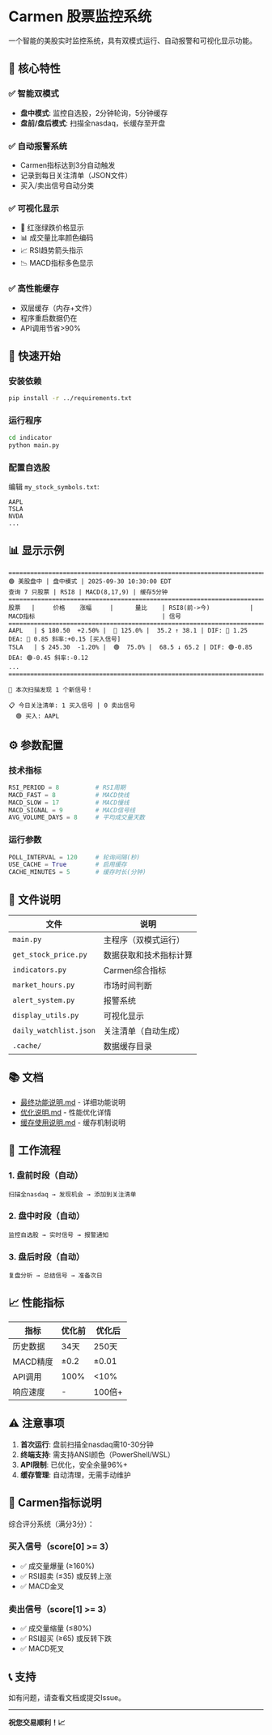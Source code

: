 # Carmen 股票监控系统

一个智能的美股实时监控系统，具有双模式运行、自动报警和可视化显示功能。

## 🌟 核心特性

### ✅ 智能双模式
- **盘中模式**: 监控自选股，2分钟轮询，5分钟缓存
- **盘前/盘后模式**: 扫描全nasdaq，长缓存至开盘

### ✅ 自动报警系统
- Carmen指标达到3分自动触发
- 记录到每日关注清单（JSON文件）
- 买入/卖出信号自动分类

### ✅ 可视化显示
- 🔴 红涨绿跌价格显示
- 📊 成交量比率颜色编码
- 📈 RSI趋势箭头指示
- 📉 MACD指标多色显示

### ✅ 高性能缓存
- 双层缓存（内存+文件）
- 程序重启数据仍在
- API调用节省>90%

## 🚀 快速开始

### 安装依赖
```bash
pip install -r ../requirements.txt
```

### 运行程序
```bash
cd indicator
python main.py
```

### 配置自选股
编辑 `my_stock_symbols.txt`:
```
AAPL
TSLA
NVDA
...
```

## 📊 显示示例

```
========================================================================================================================
🟢 美股盘中 | 盘中模式 | 2025-09-30 10:30:00 EDT
查询 7 只股票 | RSI8 | MACD(8,17,9) | 缓存5分钟
========================================================================================================================
股票   |     价格    涨幅     |      量比    | RSI8(前->今)           | MACD指标                                   | 信号
========================================================================================================================
AAPL   | $ 180.50  +2.50% |  🔴 125.0% |  35.2 ↑ 38.1 | DIF: 🔴 1.25 DEA: 🔴 0.85 斜率:+0.15 [买入信号]
TSLA   | $ 245.30  -1.20% |  🟢  75.0% |  68.5 ↓ 65.2 | DIF: 🟢-0.85 DEA: 🟢-0.45 斜率:-0.12
...
========================================================================================================================

🔔 本次扫描发现 1 个新信号！

📋 今日关注清单: 1 买入信号 | 0 卖出信号
  🟢 买入: AAPL
```

## ⚙️ 参数配置

### 技术指标
```python
RSI_PERIOD = 8          # RSI周期
MACD_FAST = 8           # MACD快线
MACD_SLOW = 17          # MACD慢线
MACD_SIGNAL = 9         # MACD信号线
AVG_VOLUME_DAYS = 8     # 平均成交量天数
```

### 运行参数
```python
POLL_INTERVAL = 120     # 轮询间隔(秒)
USE_CACHE = True        # 启用缓存
CACHE_MINUTES = 5       # 缓存时长(分钟)
```

## 📁 文件说明

| 文件 | 说明 |
|------|------|
| `main.py` | 主程序（双模式运行） |
| `get_stock_price.py` | 数据获取和技术指标计算 |
| `indicators.py` | Carmen综合指标 |
| `market_hours.py` | 市场时间判断 |
| `alert_system.py` | 报警系统 |
| `display_utils.py` | 可视化显示 |
| `daily_watchlist.json` | 关注清单（自动生成） |
| `.cache/` | 数据缓存目录 |

## 📚 文档

- [最终功能说明.md](./最终功能说明.md) - 详细功能说明
- [优化说明.md](./优化说明.md) - 性能优化详情
- [缓存使用说明.md](./缓存使用说明.md) - 缓存机制说明

## 🎯 工作流程

### 1. 盘前时段（自动）
```
扫描全nasdaq → 发现机会 → 添加到关注清单
```

### 2. 盘中时段（自动）
```
监控自选股 → 实时信号 → 报警通知
```

### 3. 盘后时段（自动）
```
复盘分析 → 总结信号 → 准备次日
```

## 📈 性能指标

| 指标 | 优化前 | 优化后 |
|------|--------|--------|
| 历史数据 | 34天 | 250天 |
| MACD精度 | ±0.2 | ±0.01 |
| API调用 | 100% | <10% |
| 响应速度 | - | 100倍+ |

## ⚠️ 注意事项

1. **首次运行**: 盘前扫描全nasdaq需10-30分钟
2. **终端支持**: 需支持ANSI颜色（PowerShell/WSL）
3. **API限制**: 已优化，安全余量96%+
4. **缓存管理**: 自动清理，无需手动维护

## 🤝 Carmen指标说明

综合评分系统（满分3分）：

### 买入信号（score[0] >= 3）
- ✅ 成交量爆量 (≥160%)
- ✅ RSI超卖 (≤35) 或反转上涨
- ✅ MACD金叉

### 卖出信号（score[1] >= 3）
- ✅ 成交量缩量 (≤80%)
- ✅ RSI超买 (≥65) 或反转下跌
- ✅ MACD死叉

## 📞 支持

如有问题，请查看文档或提交Issue。

---

**祝您交易顺利！📈**
